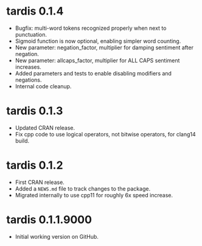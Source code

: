 # tardis 0.1.4

* Bugfix: multi-word tokens recognized properly when next to punctuation.
* Sigmoid function is now optional, enabling simpler word counting.
* New parameter: negation_factor, multiplier for damping sentiment after negation.
* New parameter: allcaps_factor, multiplier for ALL CAPS sentiment increases.
* Added parameters and tests to enable disabling modifiers and negations.
* Internal code cleanup.

# tardis 0.1.3

* Updated CRAN release.
* Fix cpp code to use logical operators, not bitwise operators, for clang14 build.

# tardis 0.1.2

* First CRAN release.
* Added a `NEWS.md` file to track changes to the package.
* Migrated internally to use cpp11 for roughly 6x speed increase.


# tardis 0.1.1.9000

* Initial working version on GitHub.
